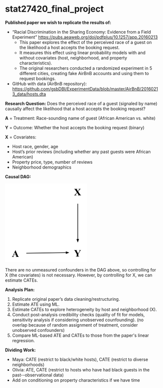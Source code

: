 # stat27420_final_project

**Published paper we wish to replicate the results of:**
- “Racial Discrimination in the Sharing Economy: Evidence from a Field Experiment” https://pubs.aeaweb.org/doi/pdfplus/10.1257/app.20160213
  - This paper explores the effect of the perceived race of a guest on the likelihood a host accepts the booking request. 
  - It measures this effect using linear probability models with and without covariates (host, neighborhood, and property characteristics).
  - The original researchers conducted a randomized experiment in 5 different cities, creating fake AirBnB accounts and using them to request bookings.
- GitHub with data (AirBnB repository): https://github.com/gsbDBI/ExperimentData/blob/master/AirBnB/20160213_data/hosts.dta 

**Research Question:** Does the perceived race of a guest (signaled by name) causally affect the likelihood that a host accepts the booking request?

**A** = Treatment: Race-sounding name of guest (African American vs. white)


**Y** = Outcome: Whether the host accepts the booking request (binary)


**X** = Covariates:
- Host race, gender, age
- Host’s prior reviews (including whether any past guests were African American)
- Property price, type, number of reviews
- Neighborhood demographics

**Causal DAG:**

![Causal DAG](./airbnb_causal_dag.png)

There are no unmeasured confounders in the DAG above, so controlling for X (the covariates) is not necessary. However, by controlling for X, we can estimate CATEs.

**Analysis Plan:**
1. Replicate original paper’s data cleaning/restructuring.
2. Estimate ATE using ML.
3. Estimate CATEs to explore heterogeneity by host and neighborhood (X).
4. Conduct post-analysis credibility checks (quality of fit for models, sensitivity analysis if considering unobserved counfounding). (no overlap because of random assignment of treatment, consider unobserved confounders)
5. Compare ML-based ATE and CATEs to those from the paper's linear regression.

**Dividing Work:**
- Maya: CATE (restrict to black/white hosts), CATE (restrict to diverse neighborhoods)
- Olivia: ATE, CATE (restrict to hosts who have had black guests in the past--observational data)
- Add on conditioning on property characteristics if we have time
